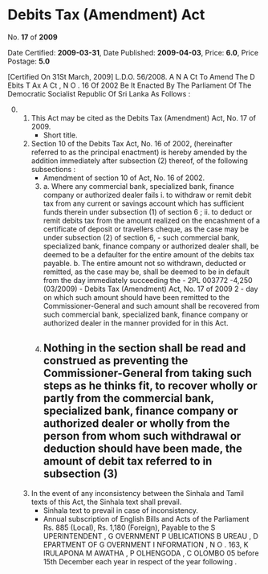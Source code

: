 # Debits Tax (Amendment) Act

No. **17** of **2009**

Date Certified: **2009-03-31**, Date Published: **2009-04-03**, Price: **6.0**, Price Postage: **5.0**

[Certified On 31St March, 2009]
L.D.O. 56/2008.
A N  A Ct   To   Amend   The   D Ebits  T Ax A Ct , N O . 16  Of  2002
Be It Enacted By The Parliament Of The Democratic Socialist Republic Of Sri Lanka As Follows :

0. 
    1. This Act may be cited as the Debits Tax (Amendment) Act, No. 17 of 2009.
        - Short title.
    2. Section 10 of the Debits Tax Act, No. 16 of 2002, (hereinafter referred to as the principal enactment) is hereby amended by the addition immediately after subsection (2) thereof, of the following subsections :
        - Amendment of section 10 of Act,      No. 16 of 2002.
        3. 
            a. Where any commercial bank, specialized bank, finance company or authorized dealer fails
                i. to withdraw or remit debit tax from any current or savings account which has sufficient funds therein under subsection (1) of section 6 ;
                ii. to deduct or remit debits tax from the amount realized on the encashment of a certificate of deposit or travellers cheque, as the case may be under subsection (2) of section 6,
                    - such commercial bank, specialized bank, finance company or authorized dealer shall, be deemed to be a defaulter for the entire amount of the debits tax payable.
            b. The entire amount not so withdrawn, deducted or remitted, as the case may be, shall be deemed to be in default from the day immediately succeeding the
                - 2PL 003772 -4,250 (03/2009)
                - Debits Tax (Amendment) Act, No. 17 of 2009 2
                - day on which such amount should have been remitted to the Commissioner-General and such amount shall be recovered from such commercial bank, specialized bank, finance company or authorized dealer in the manner provided for in this Act.
        4. Nothing in the section shall be read and construed as preventing the Commissioner-General from taking such steps as he thinks fit, to recover wholly or partly from the commercial bank, specialized bank, finance company or authorized dealer or wholly from the person from whom such withdrawal or deduction should have been made, the amount of debit tax referred to in subsection (3)
            - 
    3. In the event of any inconsistency between the Sinhala and Tamil texts of this Act, the Sinhala text shall prevail.
        - Sinhala text to prevail in case of inconsistency.
        - Annual subscription of English Bills and Acts of the Parliament Rs. 885 (Local), Rs. 1,180 (Foreign), Payable to the S UPERINTENDENT , G OVERNMENT  P UBLICATIONS  B UREAU , D EPARTMENT   OF G OVERNMENT  I NFORMATION , N O . 163, K IRULAPONA  M AWATHA , P OLHENGODA , C OLOMBO  05 before 15th December each year in respect of the year following .